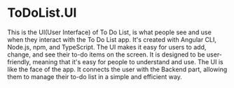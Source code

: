 # ToDoList.UI
This is the UI(User Interface) of To Do List, is what people see and use when they interact with the To Do List app. It's created with Angular CLI, Node.js, npm, and TypeScript. The UI makes it easy for users to add, change, and see their to-do items on the screen. It is designed to be user-friendly, meaning that it's easy for people to understand and use. The UI is like the face of the app. It connects the user with the Backend part, allowing them to manage their to-do list in a simple and efficient way.
